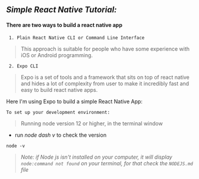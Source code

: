 ## _Simple React Native Tutorial:_

#### There are two ways to build a react native app 

```ssh
 1. Plain React Native CLI or Command Line Interface
 ```
> This approach is suitable for people who have some experience with iOS or Android programming.

```ssh
 2. Expo CLI
 ```
> Expo is a set of tools and a framework that sits on top of react native and hides a lot of complexity from user to make it incredibly fast and easy to build react native apps.

Here I'm using Expo to build a simple React Native App: 

```ssh
To set up your development environment:
```

> Running node version 12 or higher, in the terminal window
- run _node dash v_ to check the version

`node -v`

> _Note: if Node js isn't installed on your computer, it will display `node:command not found` on your terminal, for that check the `NODEJS.md` file_





